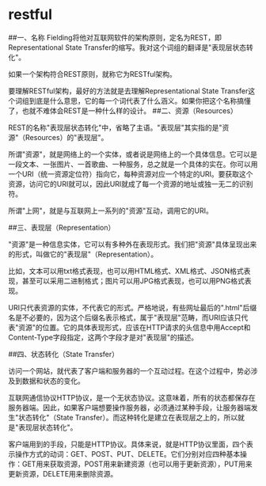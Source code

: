# restful
##一、名称
Fielding将他对互联网软件的架构原则，定名为REST，即Representational State Transfer的缩写。我对这个词组的翻译是"表现层状态转化"。

如果一个架构符合REST原则，就称它为RESTful架构。

要理解RESTful架构，最好的方法就是去理解Representational State Transfer这个词组到底是什么意思，它的每一个词代表了什么涵义。如果你把这个名称搞懂了，也就不难体会REST是一种什么样的设计。
##二、资源（Resources）

REST的名称"表现层状态转化"中，省略了主语。"表现层"其实指的是"资源"（Resources）的"表现层"。

所谓"资源"，就是网络上的一个实体，或者说是网络上的一个具体信息。它可以是一段文本、一张图片、一首歌曲、一种服务，总之就是一个具体的实在。你可以用一个URI（统一资源定位符）指向它，每种资源对应一个特定的URI。要获取这个资源，访问它的URI就可以，因此URI就成了每一个资源的地址或独一无二的识别符。

所谓"上网"，就是与互联网上一系列的"资源"互动，调用它的URI。

##三、表现层（Representation）

"资源"是一种信息实体，它可以有多种外在表现形式。我们把"资源"具体呈现出来的形式，叫做它的"表现层"（Representation）。

比如，文本可以用txt格式表现，也可以用HTML格式、XML格式、JSON格式表现，甚至可以采用二进制格式；图片可以用JPG格式表现，也可以用PNG格式表现。

URI只代表资源的实体，不代表它的形式。严格地说，有些网址最后的".html"后缀名是不必要的，因为这个后缀名表示格式，属于"表现层"范畴，而URI应该只代表"资源"的位置。它的具体表现形式，应该在HTTP请求的头信息中用Accept和Content-Type字段指定，这两个字段才是对"表现层"的描述。

##四、状态转化（State Transfer）

访问一个网站，就代表了客户端和服务器的一个互动过程。在这个过程中，势必涉及到数据和状态的变化。

互联网通信协议HTTP协议，是一个无状态协议。这意味着，所有的状态都保存在服务器端。因此，如果客户端想要操作服务器，必须通过某种手段，让服务器端发生"状态转化"（State Transfer）。而这种转化是建立在表现层之上的，所以就是"表现层状态转化"。

客户端用到的手段，只能是HTTP协议。具体来说，就是HTTP协议里面，四个表示操作方式的动词：GET、POST、PUT、DELETE。它们分别对应四种基本操作：GET用来获取资源，POST用来新建资源（也可以用于更新资源），PUT用来更新资源，DELETE用来删除资源。
